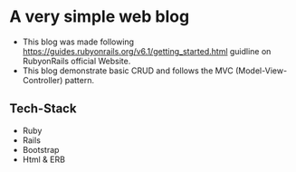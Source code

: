 # A very simple web blog

- This blog was made following https://guides.rubyonrails.org/v6.1/getting_started.html guidline on RubyonRails official Website.
- This blog demonstrate basic CRUD and follows the MVC (Model-View-Controller) pattern.

## Tech-Stack 
- Ruby
- Rails
- Bootstrap
- Html & ERB
